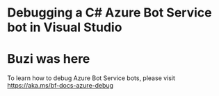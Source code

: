 # Debugging a C# Azure Bot Service bot in Visual Studio 
# Buzi was here
To learn how to debug Azure Bot Service bots, please visit https://aka.ms/bf-docs-azure-debug